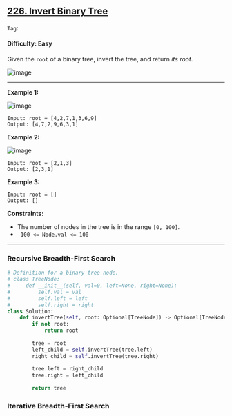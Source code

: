 ## [226. Invert Binary Tree](https://leetcode.com/problems/invert-binary-tree/)

```Tag```: 

#### Difficulty: Easy

Given the ```root``` of a binary tree, invert the tree, and return _its root_.

![image](https://user-images.githubusercontent.com/35042430/223303017-7a374ade-5ac8-4d2d-802a-8333ccc23219.png)

---

__Example 1:__

![image](https://assets.leetcode.com/uploads/2021/03/14/invert1-tree.jpg)
```
Input: root = [4,2,7,1,3,6,9]
Output: [4,7,2,9,6,3,1]
```

__Example 2:__

![image](https://assets.leetcode.com/uploads/2021/03/14/invert2-tree.jpg)
```
Input: root = [2,1,3]
Output: [2,3,1]
```

__Example 3:__
```
Input: root = []
Output: []
```

__Constraints:__

- The number of nodes in the tree is in the range ```[0, 100]```.
- ```-100 <= Node.val <= 100```

---

### Recursive Breadth-First Search

```Python
# Definition for a binary tree node.
# class TreeNode:
#     def __init__(self, val=0, left=None, right=None):
#         self.val = val
#         self.left = left
#         self.right = right
class Solution:
    def invertTree(self, root: Optional[TreeNode]) -> Optional[TreeNode]:
        if not root:
            return root
        
        tree = root
        left_child = self.invertTree(tree.left)
        right_child = self.invertTree(tree.right)
        
        tree.left = right_child
        tree.right = left_child
        
        return tree
```

### Iterative Breadth-First Search

```Python

```

